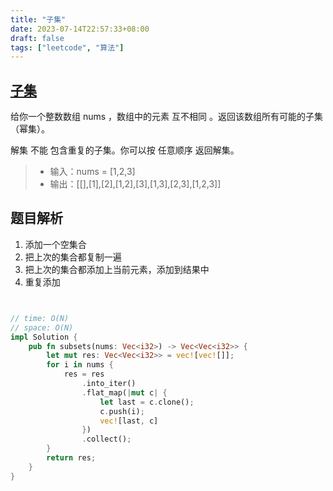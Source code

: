 ```yaml
---
title: "子集"
date: 2023-07-14T22:57:33+08:00
draft: false
tags: ["leetcode", "算法"]
---
```


## [子集](https://leetcode.cn/problems/subsets/)

给你一个整数数组 nums ，数组中的元素 互不相同 。返回该数组所有可能的子集（幂集）。

解集 不能 包含重复的子集。你可以按 任意顺序 返回解集。

>- 输入：nums = [1,2,3]
>- 输出：[[],[1],[2],[1,2],[3],[1,3],[2,3],[1,2,3]]

## 题目解析

1. 添加一个空集合
2. 把上次的集合都复制一遍
3. 把上次的集合都添加上当前元素，添加到结果中
4. 重复添加

```rust


// time: O(N)
// space: O(N)
impl Solution {
    pub fn subsets(nums: Vec<i32>) -> Vec<Vec<i32>> {
        let mut res: Vec<Vec<i32>> = vec![vec![]];
        for i in nums {
            res = res
                .into_iter()
                .flat_map(|mut c| {
                    let last = c.clone();
                    c.push(i);
                    vec![last, c]
                })
                .collect();
        }
        return res;
    }
}


```

